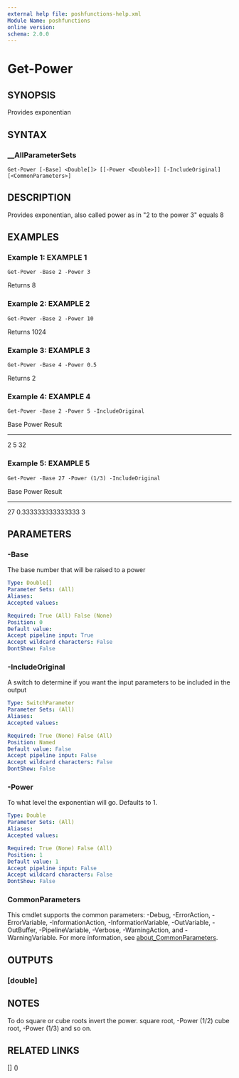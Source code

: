 ```yaml
---
external help file: poshfunctions-help.xml
Module Name: poshfunctions
online version: 
schema: 2.0.0
---
```


# Get-Power

## SYNOPSIS

Provides exponentian

## SYNTAX

### __AllParameterSets

```
Get-Power [-Base] <Double[]> [[-Power <Double>]] [-IncludeOriginal] [<CommonParameters>]
```

## DESCRIPTION

Provides exponentian, also called power as in "2 to the power 3" equals 8


## EXAMPLES

### Example 1: EXAMPLE 1

```
Get-Power -Base 2 -Power 3
```

Returns 8





### Example 2: EXAMPLE 2

```
Get-Power -Base 2 -Power 10
```

Returns 1024





### Example 3: EXAMPLE 3

```
Get-Power -Base 4 -Power 0.5
```

Returns 2





### Example 4: EXAMPLE 4

```
Get-Power -Base 2 -Power 5 -IncludeOriginal
```

Base Power Result
---- ----- ------
2     5     32





### Example 5: EXAMPLE 5

```
Get-Power -Base 27 -Power (1/3) -IncludeOriginal
```

Base             Power Result
----             ----- ------
27 0.333333333333333      3






## PARAMETERS

### -Base

The base number that will be raised to a power

```yaml
Type: Double[]
Parameter Sets: (All)
Aliases: 
Accepted values: 

Required: True (All) False (None)
Position: 0
Default value: 
Accept pipeline input: True
Accept wildcard characters: False
DontShow: False
```

### -IncludeOriginal

A switch to determine if you want the input parameters to be included in the output

```yaml
Type: SwitchParameter
Parameter Sets: (All)
Aliases: 
Accepted values: 

Required: True (None) False (All)
Position: Named
Default value: False
Accept pipeline input: False
Accept wildcard characters: False
DontShow: False
```

### -Power

To what level the exponentian will go.
Defaults to 1.

```yaml
Type: Double
Parameter Sets: (All)
Aliases: 
Accepted values: 

Required: True (None) False (All)
Position: 1
Default value: 1
Accept pipeline input: False
Accept wildcard characters: False
DontShow: False
```


### CommonParameters

This cmdlet supports the common parameters: -Debug, -ErrorAction, -ErrorVariable, -InformationAction, -InformationVariable, -OutVariable, -OutBuffer, -PipelineVariable, -Verbose, -WarningAction, and -WarningVariable. For more information, see [about_CommonParameters](http://go.microsoft.com/fwlink/?LinkID=113216).

## OUTPUTS

### [double]


## NOTES

To do square or cube roots invert the power.
    square root, -Power (1/2)
    cube root, -Power (1/3)
and so on.


## RELATED LINKS

[] ()

